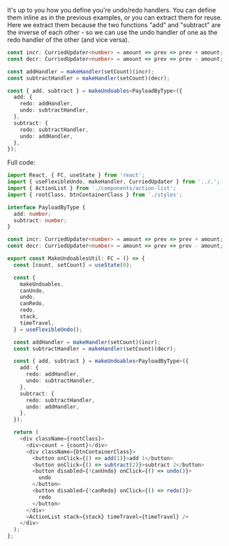 It's up to you how you define you're undo/redo handlers. You can define them inline as in the previous examples, or you can extract them for reuse. Here we extract them because the two functions "add" and "subtract" are the inverse of each other - so we can use the undo handler of one as the redo handler of the other (and vice versa).

```typescript
const incr: CurriedUpdater<number> = amount => prev => prev + amount;
const decr: CurriedUpdater<number> = amount => prev => prev - amount;

const addHandler = makeHandler(setCount)(incr);
const subtractHandler = makeHandler(setCount)(decr);

const { add, subtract } = makeUndoables<PayloadByType>({
  add: {
    redo: addHandler,
    undo: subtractHandler,
  },
  subtract: {
    redo: subtractHandler,
    undo: addHandler,
  },
});
```

Full code:

```typescript
import React, { FC, useState } from 'react';
import { useFlexibleUndo, makeHandler, CurriedUpdater } from '../.';
import { ActionList } from './components/action-list';
import { rootClass, btnContainerClass } from './styles';

interface PayloadByType {
  add: number;
  subtract: number;
}

const incr: CurriedUpdater<number> = amount => prev => prev + amount;
const decr: CurriedUpdater<number> = amount => prev => prev - amount;

export const MakeUndoablesUtil: FC = () => {
  const [count, setCount] = useState(0);

  const {
    makeUndoables,
    canUndo,
    undo,
    canRedo,
    redo,
    stack,
    timeTravel,
  } = useFlexibleUndo();

  const addHandler = makeHandler(setCount)(incr);
  const subtractHandler = makeHandler(setCount)(decr);

  const { add, subtract } = makeUndoables<PayloadByType>({
    add: {
      redo: addHandler,
      undo: subtractHandler,
    },
    subtract: {
      redo: subtractHandler,
      undo: addHandler,
    },
  });

  return (
    <div className={rootClass}>
      <div>count = {count}</div>
      <div className={btnContainerClass}>
        <button onClick={() => add(1)}>add 1</button>
        <button onClick={() => subtract(2)}>subtract 2</button>
        <button disabled={!canUndo} onClick={() => undo()}>
          undo
        </button>
        <button disabled={!canRedo} onClick={() => redo()}>
          redo
        </button>
      </div>
      <ActionList stack={stack} timeTravel={timeTravel} />
    </div>
  );
};
```
